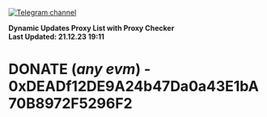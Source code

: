 [![Telegram channel](https://img.shields.io/endpoint?url=https://runkit.io/damiankrawczyk/telegram-badge/branches/master?url=https://t.me/n4z4v0d)](https://t.me/n4z4v0d) 

**Dynamic Updates Proxy List with Proxy Checker**  
**Last Updated: 21.12.23 19:11**

# DONATE (_any evm_) - 0xDEADf12DE9A24b47Da0a43E1bA70B8972F5296F2
